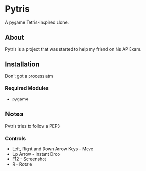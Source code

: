 # Pytris
A pygame Tetris-inspired clone.  

## About
Pytris is a project that was started to help my friend on his AP Exam.  

## Installation
Don't got a process atm

### Required Modules
- pygame

## Notes
Pytris tries to follow a PEP8

### Controls
- Left, Right and Down Arrow Keys - Move
- Up Arrow - Instant Drop
- F12 - Screenshot
- R - Rotate



